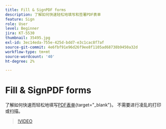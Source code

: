 ```yaml
---
title: Fill & SignPDF forms
description: 了解如何快速轻松地填写和签署PDF表单
feature: Sign
role: User
level: Beginner
jira: KT-5530
thumbnail: 35495.jpg
exl-id: 3ec14eda-755e-425d-bdd7-e3c1cac8f7af
source-git-commit: 4e6fbf91e96d26f9ee8f1105ad68738b9450a32d
workflow-type: tm+mt
source-wordcount: '40'
ht-degree: 2%

---
```


# Fill &amp; SignPDF forms

了解如何快速而轻松地填写[PDF表单](https://www.adobe.com/acrobat/online/sign-pdf.html){target="_blank"}。 不需要进行凌乱的打印或扫描。

>[!VIDEO](https://video.tv.adobe.com/v/3409626?quality=12&learn=on&hidetitle=true&captions=chi_hans)
